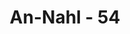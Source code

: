 ---
title: "An-Nahl - 54"
no: 54
arabic_no: ٥٤
ayah: ثُمَّ اِذَا كَشَفَ الضُّرَّ عَنْكُمْ اِذَا فَرِيْقٌ مِّنْكُمْ بِرَبِّهِمْ يُشْرِكُوْنَۙ
translation: "Kemudian apabila Dia telah menghilangkan bencana dari kamu, malah sebagian kamu mempersekutukan Tuhan dengan (yang lain)."
tafsir: "Kemudian Allah swt mengungkapkan bahwa apabila Allah mengabulkan permintaan mereka yaitu menghilangkan kesulitan yang dideritanya, mereka segera berbalik mempersekutukan tuhan-tuhan yang lain kepada Allah, dan menyembah patung-patung itu kembali. Mereka tidak mau lagi mensyukuri nikmat yang Allah berikan. Demikianlah tipu daya mereka.\n\nAllah swt berfirman:\n\nDan apabila kamu ditimpa bahaya di lautan, niscaya hilang semua yang (biasa) kamu seru, kecuali Dia. Tetapi ketika Dia menyelamatkan kamu ke daratan, kamu berpaling (dari-Nya). Dan manusia memang selalu ingkar (tidak bersyukur). (al-Isra/17: 67)"
---